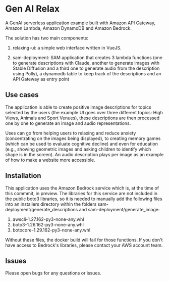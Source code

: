 # Gen AI Relax 

A GenAI serverless application example built with Amazon API Gateway, Amazon Lambda, Amazon DynamoDB and Amazon Bedrock.

The solution has two main components:

1. relaxing-ui: a simple web interface written in VueJS.

2. sam-deployment: SAM application that creates 3 lambda functions (one to generate descriptions with Claude, another to generate images with Stable Diffusion and a third one to generate audio from the description using Polly), a dynamodb table to keep track of the descriptions and an API Gateway as entry point

## Use cases

The application is able to create positive image descriptions for topics selected by the users (the example UI goes over three different topics: High Views, Animals and Sport Venues), these descriptions are then processed one by one to generate an image and audio representations. 

Uses can go from helping users to relaxing and reduce anxiety (concentrating on the images being displayed), to creating memory games (which can be used to evaluate cognitive decline) and even for education (e.g., showing geometric images and asking children to identify which shape is in the screen). An audio description plays per image as an example of how to make a website more accessible.

## Installation

This application uses the Amazon Bedrock service which is, at the time of this commmit, in preview. The libraries for this service are not included in the public boto3 libraries, so it is needed to manually add the following files into an installers directory within the folders sam-deployment/generate_descriptions and sam-deployment/generate_image:

1. awscli-1.27.162-py3-none-any.whl
2. boto3-1.26.162-py3-none-any.whl
3. botocore-1.29.162-py3-none-any.whl

Without these files, the docker build will fail for those functions. If you don't have access to Bedrock's libraries, please contact your AWS account team. 

## Issues

Please open bugs for any questions or issues.
